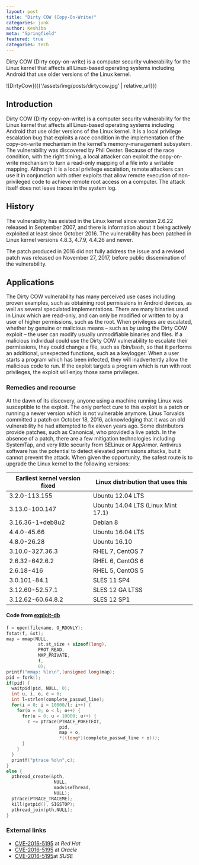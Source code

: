 ```yaml
---
layout: post
title: "Dirty COW (Copy-On-Write)"
categories: junk
author: Keshiba
meta: "Springfield"
featured: true
categories: tech
---
```


 Dirty COW (Dirty copy-on-write) is a computer security vulnerability for the Linux kernel that affects all Linux-based operating systems including Android that use older versions of the Linux kernel.

![DirtyCow]({{'/assets/img/posts/dirtycow.jpg' | relative_url}})

## Introduction

Dirty COW (Dirty copy-on-write) is a computer security vulnerability for the Linux kernel that affects all Linux-based operating systems including Android that use older versions of the Linux kernel. It is a local privilege escalation bug that exploits a race condition in the implementation of the copy-on-write mechanism in the kernel's memory-management subsystem. The vulnerability was discovered by Phil Oester. Because of the race condition, with the right timing, a local attacker can exploit the copy-on-write mechanism to turn a read-only mapping of a file into a writable mapping. Although it is a local privilege escalation, remote attackers can use it in conjunction with other exploits that allow remote execution of non-privileged code to achieve remote root access on a computer. The attack itself does not leave traces in the system log.


## History

The vulnerability has existed in the Linux kernel since version 2.6.22 released in September 2007, and there is information about it being actively exploited at least since October 2016. The vulnerability has been patched in Linux kernel versions 4.8.3, 4.7.9, 4.4.26 and newer.

The patch produced in 2016 did not fully address the issue and a revised patch was released on November 27, 2017, before public dissemination of the vulnerability.

## Applications
The Dirty COW vulnerability has many perceived use cases including proven examples, such as obtaining root permissions in Android devices, as well as several speculated implementations. There are many binaries used in Linux which are read-only, and can only be modified or written to by a user of higher permissions, such as the root. When privileges are escalated, whether by genuine or malicious means – such as by using the Dirty COW exploit – the user can modify usually unmodifiable binaries and files. If a malicious individual could use the Dirty COW vulnerability to escalate their permissions, they could change a file, such as /bin/bash, so that it performs an additional, unexpected functions, such as a keylogger. When a user starts a program which has been infected, they will inadvertently allow the malicious code to run. If the exploit targets a program which is run with root privileges, the exploit will enjoy those same privileges.

### Remedies and recourse
At the dawn of its discovery, anyone using a machine running Linux was susceptible to the exploit. The only perfect cure to this exploit is a patch or running a newer version which is not vulnerable anymore. Linus Torvalds committed a patch on October 18, 2016, acknowledging that it was an old vulnerability he had attempted to fix eleven years ago. Some distributors provide patches, such as Canonical, who provided a live patch. In the absence of a patch, there are a few mitigation technologies including SystemTap, and very little security from SELinux or AppArmor. Antivirus software has the potential to detect elevated permissions attacks, but it cannot prevent the attack. When given the opportunity, the safest route is to upgrade the Linux kernel to the following versions:

Earliest kernel version fixed	| Linux distribution that uses this
------------------------------|-----------------------------------
3.2.0-113.155	                | Ubuntu 12.04 LTS
3.13.0-100.147	              | Ubuntu 14.04 LTS (Linux Mint 17.1)
3.16.36-1+deb8u2	            | Debian 8
4.4.0-45.66	                  | Ubuntu 16.04 LTS
4.8.0-26.28	                  | Ubuntu 16.10
3.10.0-327.36.3	              | RHEL 7, CentOS 7
2.6.32-642.6.2	              | RHEL 6, CentOS 6
2.6.18-416	                  | RHEL 5, CentOS 5
3.0.101-84.1	                | SLES 11 SP4
3.12.60-52.57.1	              | SLES 12 GA LTSS
3.12.62-60.64.8.2	            | SLES 12 SP1

#### Code from [exploit-db](https://www.exploit-db.com/exploits/40839)

```c++
f = open(filename, O_RDONLY);
fstat(f, &st);
map = mmap(NULL,
            st.st_size + sizeof(long),
            PROT_READ,
            MAP_PRIVATE,
            f,
            0);
printf("mmap: %lx\n",(unsigned long)map);
pid = fork();
if(pid) {
  waitpid(pid, NULL, 0);
  int u, i, o, c = 0;
  int l=strlen(complete_passwd_line);
  for(i = 0; i < 10000/l; i++) {
    for(o = 0; o < l; o++) {
      for(u = 0; u < 10000; u++) {
        c += ptrace(PTRACE_POKETEXT,
                    pid,
                    map + o,
                    *((long*)(complete_passwd_line + o)));
      }
    }
  }
  printf("ptrace %d\n",c);
}
else {
  pthread_create(&pth,
                  NULL,
                  madviseThread,
                  NULL);
  ptrace(PTRACE_TRACEME);
  kill(getpid(), SIGSTOP);
  pthread_join(pth,NULL);
}
```

### External links
- [CVE-2016-5195][LINK-REDHAT-CVE-2016-5195] at *Red Hat*
- [CVE-2016-5195][LINK-ORACLE-CVE-2016-5195] at *Oracle*
- [CVE-2016-5195][LINK-SUSE-CVE-2016-5195]at *SUSE*

[LINK-REDHAT-CVE-2016-5195]: https://access.redhat.com/security/cve/cve-2016-5195
[LINK-ORACLE-CVE-2016-5195]: https://blogs.oracle.com/ksplice/entry/cve_2016_5195_dirty_cow
[LINK-SUSE-CVE-2016-5195]: https://www.suse.com/support/kb/doc/?id=7018178